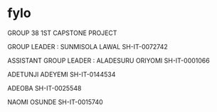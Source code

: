 # fylo
GROUP 38 1ST CAPSTONE PROJECT

GROUP LEADER : SUNMISOLA LAWAL SH-IT-0072742

ASSISTANT GROUP LEADER : ALADESURU ORIYOMI SH-IT-0001066

ADETUNJI ADEYEMI SH-IT-0144534

ADEOBA SH-IT-0025548

NAOMI OSUNDE SH-IT-0015740
